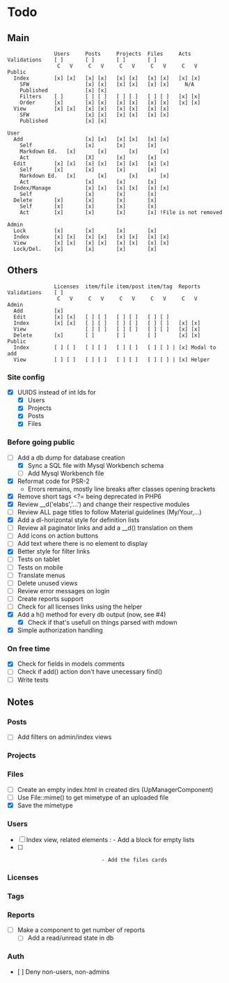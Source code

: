 # Todo

## Main

```
               Users     Posts     Projects  Files     Acts
Validations    [ ]       [ ]       [ ]       [ ]
                C   V     C   V     C   V     C   V     C   V
Public
  Index        [x] [x]   [x] [x]   [x] [x]   [x] [x]   [x] [x]
    SFW                  [x] [x]   [x] [x]   [x] [x]     N/A
    Published            [x] [x]
    Filters    [ ]       [ ] [ ]   [ ] [ ]   [ ] [ ]   [x] [x]
    Order      [x]       [x] [x]   [x] [x]   [x] [x]   [x] [x]
  View         [x] [x]   [x] [x]   [x] [x]   [x] [x]
    SFW                  [x] [x]   [x] [x]   [x] [x]
    Published            [x] [x]

User
  Add                    [x] [x]   [x] [x]   [x] [x]
    Self                 [x]       [x]       [x]
    Markdown Ed.   [x]       [x]       [x]       [x]
    Act                  [X]       [x]       [x]
  Edit         [x] [x]   [x] [x]   [x] [x]   [x] [x]
    Self       [x]       [x]       [x]       [x]
    Markdown Ed.   [x]       [x]       [x]       [x]
    Act                  [x]       [x]       [x]
  Index/Manage           [x] [x]   [x] [x]   [x] [x]
    Self                 [x]       [x]       [x]
  Delete       [x]       [x]       [x]       [x]
    Self       [x]       [x]       [x]       [x]
    Act        [x]       [x]       [x]       [x] !File is not removed

Admin
  Lock         [x]       [x]       [x]       [x]
  Index        [x] [x]   [x] [x]   [x] [x]   [x] [x]
  View         [x] [x]   [x] [x]   [x] [x]   [x] [x]
  Lock/Del.    [x]       [x]       [x]       [x]
```

## Others

```
               Licenses  item/file item/post item/tag  Reports
Validations    [ ]
                C   V     C   V     C   V     C   V     C   V
Admin
  Add          [x]
  Edit         [x] [x]   [ ] [ ]   [ ] [ ]   [ ] [ ]   
  Index        [x] [x]   [ ] [ ]   [ ] [ ]   [ ] [ ]   [x] [x]
  View                   [ ] [ ]   [ ] [ ]   [ ] [ ]   [x] [x]
  Delete       [x]       [ ]       [ ]       [ ]       [x] [x] 
Public
  Index        [ ] [ ]   [ ] [ ]   [ ] [ ]   [ ] [ ] | [x] Modal to add
  View         [ ] [ ]   [ ] [ ]   [ ] [ ]   [ ] [ ] | [x] Helper

```

### Site config
  - [x] UUIDS instead of int Ids for
    - [x] Users
    - [x] Projects
    - [x] Posts
    - [x] Files
### Before going public
  - [ ] Add a db dump for database creation
    - [x] Sync a SQL file with Mysql Workbench schema
    - [ ] Add Mysql Workbench file
  - [x] Reformat code for PSR-2
    - Errors remains, mostly line breaks after classes opening brackets
  - [x] Remove short tags <?= being deprecated in PHP6
  - [x] Review \__d('elabs','...') and change their respective modules
  - [ ] Review ALL page titles to follow Material guidelines (My/Your,...)
  - [x] Add a dl-horizontal style for definition lists
  - [ ] Review all paginator links and add a \__d() translation on them
  - [ ] Add icons on action buttons
  - [ ] Add text where there is no element to display
  - [x] Better style for filter links
  - [ ] Tests on tablet
  - [ ] Tests on mobile
  - [ ] Translate menus
  - [ ] Delete unused views
  - [ ] Review error messages on login
  - [ ] Create reports support
  - [ ] Check for all licenses links using the helper
  - [x] Add a h() method for every db output (now, see #4)
    - [x] Check if that's usefull on things parsed with mdown
  - [x] Simple authorization handling

### On free time
  - [x] Check for fields in models comments
  - [ ] Check if add() action don't have unecessary find()
  - [ ] Write tests

## Notes

### Posts
  - [ ] Add filters on admin/index views

### Projects

### Files
  - [ ] Create an empty index.html in created dirs (UpManagerComponent)
  - [ ] Use File::mime() to get mimetype of an uploaded file
  - [x] Save the mimetype

### Users
  - [ ] Index view, related elements : - Add a block for empty lists
  - [ ]                                - Add the files cards

### Licenses

### Tags

### Reports
  - [ ] Make a component to get number of reports
    - [ ] Add a read/unread state in db

### Auth
  - [ ] Deny non-users, non-admins
